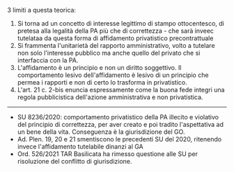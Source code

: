 


3 limiti a questa teorica:
1. Si torna ad un concetto di interesse legittimo di stampo ottocentesco, di pretesa alla legalità della PA più che di correttezza - che sarà inveec tutelataa da questa forma di affidamento privatistico precontrattuale
2. Si frammenta l'unitarietà del rapporto amministrativo, volto a tutelare non solo l'interesse pubblico ma anche quello del privato che si interfaccia con la PA.
3. L'affidamento è un principio e non un diritto soggettivo. Il comportamento lesivo dell'affidamento è lesivo di un principio che permea i rapporti e non di certo lo trasforma in privatistico. 
4. L'art. 21 c. 2-bis enuncia espressamente come la buona fede integri una regola pubblicistica dell'azione amministrativa e non privatistica.

---
- SU 8236/2020: comportamento privatistico della PA illecito e violativo del principio di correttezza, per aver creato e poi tradito l'aspettativa ad un bene della vita. Conseguenza è la giurisdizione del GO.
- Ad. Plen. 19, 20 e 21 smentiscono le precedenti SU del 2020, ritenendo invece l'affidamento tutelabile dinanzi al GA
- Ord. 526/2021 TAR Basilicata ha rimesso questione alle SU per risoluzione del conflitto di giurisdizione.